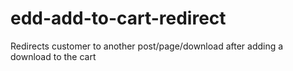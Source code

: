 edd-add-to-cart-redirect
========================

Redirects customer to another post/page/download after adding a download to the cart
